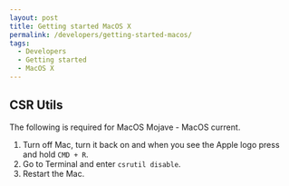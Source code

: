 ```yaml
---
layout: post
title: Getting started MacOS X
permalink: /developers/getting-started-macos/
tags:
  - Developers
  - Getting started
  - MacOS X
---
```


## CSR Utils

The following is required for MacOS Mojave - MacOS current.

1. Turn off Mac, turn it back on and when you see the Apple logo press and hold <code>CMD + R</code>.
2. Go to Terminal and enter <code>csrutil disable</code>.
3. Restart the Mac.